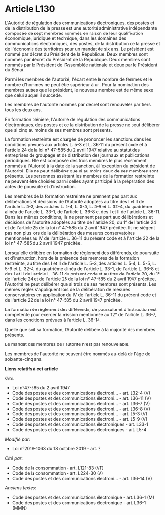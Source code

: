 # Article L130

L'Autorité de régulation des communications électroniques, des postes et de la distribution de la presse est une autorité
administrative indépendante composée de sept membres nommés en raison de leur qualification économique, juridique et
technique, dans les domaines des communications électroniques, des postes, de la distribution de la presse et de l'économie
des territoires pour un mandat de six ans. Le président est nommé par décret du Président de la République. Deux membres sont
nommés par décret du Président de la République. Deux membres sont nommés par le Président de l'Assemblée nationale et deux
par le Président du Sénat. 

Parmi les membres de l'autorité, l'écart entre le nombre de femmes et le nombre d'hommes ne peut être supérieur à un. Pour la
nomination des membres autres que le président, le nouveau membre est de même sexe que celui auquel il succède. 

Les membres de l'autorité nommés par décret sont renouvelés par tiers tous les deux ans. 

En formation plénière, l'Autorité de régulation des communications électroniques, des postes et de la distribution de la
presse ne peut délibérer que si cinq au moins de ses membres sont présents. 

La formation restreinte est chargée de prononcer les sanctions dans les conditions prévues aux articles L. 5-3 et L. 36-11 du
présent code et à l'article 24 de la loi n° 47-585 du 2 avril 1947 relative au statut des entreprises de groupage et de
distribution des journaux et publications périodiques. Elle est composée des trois membres le plus récemment nommés à
l'Autorité à la date de la sanction, à l'exception du président de l'Autorité. Elle ne peut délibérer que si au moins deux de
ses membres sont présents. Les personnes assistant les membres de la formation restreinte ne peuvent être choisies parmi
celles ayant participé à la préparation des actes de poursuite et d'instruction. 

Les membres de la formation restreinte ne prennent pas part aux délibérations et décisions de l'Autorité adoptées au titre
des I et II de l'article L. 5-3, des articles L. 5-4, L. 5-5, L. 5-9 et L. 32-4, du quatrième alinéa de l'article L. 33-1, de
l'article L. 36-8 et des I et II de l'article L. 36-11. Dans les mêmes conditions, ils ne prennent pas part aux délibérations
et décisions de l'autorité adoptées au titre de l'article 20, du 1° de l'article 24 et de l'article 25 de la loi n° 47-585 du
2 avril 1947 précitée. Ils ne siègent pas non plus lors de la délibération des mesures conservatoires mentionnées au IV de
l'article L. 36-11 du présent code et à l'article 22 de la loi n° 47-585 du 2 avril 1947 précitée. 

Lorsqu'elle délibère en formation de règlement des différends, de poursuite et d'instruction, hors de la présence des membres
de la formation restreinte, au titre des I et II de l'article L. 5-3, des articles L. 5-4, L. 5-5, L. 5-9 et L. 32-4, du
quatrième alinéa de l'article L. 33-1, de l'article L. 36-8 et des I et II de l'article L. 36-11 du présent code et au titre
de l'article 20, du 1° de l'article 24 et de l'article 25 de la loi n° 47-585 du 2 avril 1947 précitée, l'Autorité ne peut
délibérer que si trois de ses membres sont présents. Les mêmes règles s'appliquent lors de la délibération de mesures
conservatoires en application du IV de l'article L. 36-11 du présent code et de l'article 22 de la loi n° 47-585 du 2 avril
1947 précitée. 

La formation de règlement des différends, de poursuite et d'instruction est compétente pour exercer la mission mentionnée au
12° de l'article L. 36-7, dans les conditions prévues à l'article L. 36-14. 

Quelle que soit sa formation, l'Autorité délibère à la majorité des membres présents. 

Le mandat des membres de l'autorité n'est pas renouvelable. 

Les membres de l'autorité ne peuvent être nommés au-delà de l'âge de soixante-cinq ans.

**Liens relatifs à cet article**

_Cite_:

  - Loi n°47-585 du 2 avril 1947
  - Code des postes et des communications électroni... - art. L32-4 (V)
  - Code des postes et des communications électroni... - art. L36-11 (V)
  - Code des postes et des communications électroni... - art. L36-7 (V)
  - Code des postes et des communications électroni... - art. L36-8 (V)
  - Code des postes et des communications électroni... - art. L5-3 (V)
  - Code des postes et des communications électroni... - art. L5-9 (V)
  - Code des postes et des communications électroniques - art. L33-1
  - Code des postes et des communications électroniques - art. L5-4

_Modifié par_:

  - Loi n°2019-1063 du 18 octobre 2019 - art. 2

_Cité par_:

  - Code de la consommation - art. L121-83 (VT)
  - Code de la consommation - art. L224-30 (V)
  - Code des postes et des communications électroni... - art. L36-14 (V)

_Anciens textes_:

  - Code des postes et des communications électronique - art. L36-1 (M)
  - Code des postes et des communications électronique - art. L36-1 (MMN)
